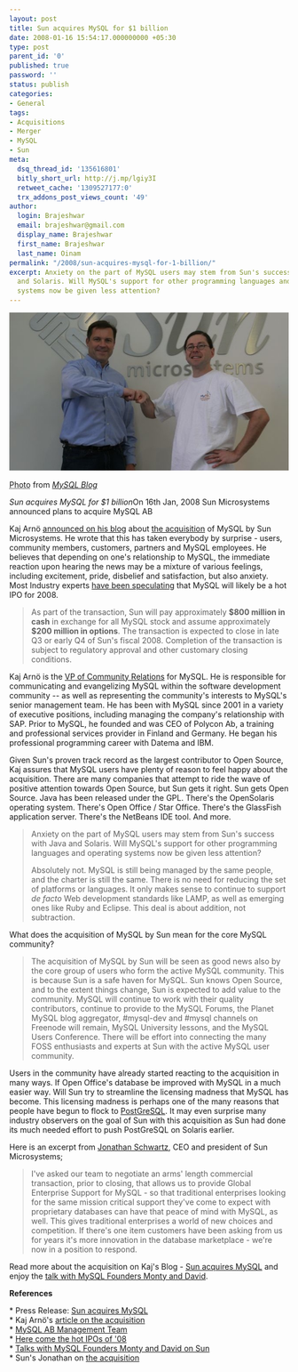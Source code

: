 ```yaml
---
layout: post
title: Sun acquires MySQL for $1 billion
date: 2008-01-16 15:54:17.000000000 +05:30
type: post
parent_id: '0'
published: true
password: ''
status: publish
categories:
- General
tags:
- Acquisitions
- Merger
- MySQL
- Sun
meta:
  dsq_thread_id: '135616801'
  bitly_short_url: http://j.mp/lgiy3I
  retweet_cache: '1309527177:0'
  trx_addons_post_views_count: '49'
author:
  login: Brajeshwar
  email: brajeshwar@gmail.com
  display_name: Brajeshwar
  first_name: Brajeshwar
  last_name: Oinam
permalink: "/2008/sun-acquires-mysql-for-1-billion/"
excerpt: Anxiety on the part of MySQL users may stem from Sun's success with Java
  and Solaris. Will MySQL's support for other programming languages and operating
  systems now be given less attention?
---
```

<div class="figure"><img src="/static/2008/01/sun-acquires-mysql.jpg" alt="Sun acquires MySQL" />
<p class="credit"><abbr class="type" title="Photograph">Photo</abbr> from <cite><a href="http://blogs.mysql.com/">MySQL Blog</a></cite></p>
<p class="caption"><em class="title">Sun acquires MySQL for $1 billion</em>On 16th Jan, 2008 Sun Microsystems announced plans to acquire MySQL AB</p>
</div>

<p>Kaj Arn&ouml; <a href="http://blogs.mysql.com/kaj/2008/01/16/sun-acquires-mysql/">announced on his blog</a> about <a href="http://www.mysql.com/news-and-events/press-release/release_2008_03.html">the acquisition</a> of MySQL by Sun Microsystems. He wrote that this has taken everybody by surprise - users, community members, customers, partners and MySQL employees. He believes that depending on one's relationship to MySQL, the immediate reaction upon hearing the news may be a mixture of various feelings, including excitement, pride, disbelief and satisfaction, but also anxiety. Most Industry experts <a href="http://money.cnn.com/2008/01/10/markets/ipo/copeland_ipowatch.fortune/">have been speculating</a> that MySQL will likely be a hot IPO for 2008.</p>
<blockquote><p>As part of the transaction, Sun will pay approximately <strong>$800 million in cash</strong> in exchange for all MySQL stock and assume approximately <strong>$200 million in options</strong>. The transaction is expected to close in late Q3 or early Q4 of Sun's fiscal 2008. Completion of the transaction is subject to regulatory approval and other customary closing conditions.</p></blockquote>
<p><!-- adman -->Kaj Arn&ouml; is the <a href="http://blogs.mysql.com/kaj/press-release-kaj-arno-appointed-mysql-vp-of-community-relations/">VP of Community Relations</a> for MySQL. He is responsible for communicating and evangelizing MySQL within the software development community -- as well as representing the community's interests to MySQL's senior management team. He has been with MySQL since 2001 in a variety of executive positions, including managing the company's relationship with SAP. Prior to MySQL, he founded and was CEO of Polycon Ab, a training and professional services provider in Finland and Germany. He began his professional programming career with Datema and IBM.</p>
<p>Given Sun's proven track record as the largest contributor to Open Source, Kaj assures that MySQL users have plenty of reason to feel happy about the acquisition. There are many companies that attempt to ride the wave of positive attention towards Open Source, but Sun gets it right. Sun gets Open Source. Java has been released under the GPL. There's the OpenSolaris operating system. There's Open Office / Star Office. There's the GlassFish application server. There's the NetBeans IDE tool. And more.</p>
<blockquote><p>Anxiety on the part of MySQL users may stem from Sun's success with Java and Solaris. Will MySQL's support for other programming languages and operating systems now be given less attention?</p>
<p>Absolutely not. MySQL is still being managed by the same people, and the charter is still the same. There is no need for reducing the set of platforms or languages. It only makes sense to continue to support <em>de facto</em> Web development standards like LAMP, as well as emerging ones like Ruby and Eclipse. This deal is about addition, not subtraction.</p></blockquote>
<p>What does the acquisition of MySQL by Sun mean for the core MySQL community?</p>
<blockquote><p>The acquisition of MySQL by Sun will be seen as good news also by the core group of users who form the active MySQL community. This is because Sun is a safe haven for MySQL. Sun knows Open Source, and to the extent things change, Sun is expected to add value to the community. MySQL will continue to work with their quality contributors, continue to provide to the MySQL Forums, the Planet MySQL blog aggregator, #mysql-dev and #mysql channels on Freenode will remain, MySQL University lessons, and the MySQL Users Conference. There will be effort into connecting the many FOSS enthusiasts and experts at Sun with the active MySQL user community.</p></blockquote>
<p><!-- adman -->Users in the community have already started reacting to the acquisition in many ways. If Open Office's database be improved with MySQL in a much easier way. Will Sun try to streamline the licensing madness that MySQL has become. This licensing madness is perhaps one of the many reasons that people have begun to flock to <a href="http://www.postgresql.org/">PostGreSQL</a>. It may even surprise many industry observers on the goal of Sun with this acquisition as Sun had done its much needed effort to push PostGreSQL on Solaris earlier.</p>
<p>Here is an excerpt from <a href="http://blogs.sun.com/jonathan/">Jonathan Schwartz</a>, CEO and president of Sun Microsystems;</p>
<blockquote><p>I've asked our team to negotiate an arms' length commercial transaction, prior to closing, that allows us to provide Global Enterprise Support for MySQL - so that traditional enterprises looking for the same mission critical support they've come to expect with proprietary databases can have that peace of mind with MySQL, as well. This gives traditional enterprises a world of new choices and competition. If there's one item customers have been asking from us for years it's more innovation in the database marketplace - we're now in a position to respond.</p></blockquote>
<p>Read more about the acquisition on Kaj's Blog - <a href="http://blogs.mysql.com/kaj/2008/01/16/sun-acquires-mysql/">Sun acquires MySQL</a> and enjoy the <a href="http://blogs.mysql.com/kaj/2008/01/16/talking-to-mysql-founders-monty-and-david-on-sun/">talk with MySQL Founders Monty and David</a>.</p>
<p><strong>References</strong></p>
<p>* Press Release: <a href="http://www.mysql.com/news-and-events/press-release/release_2008_03.html">Sun acquires MySQL</a><br />
* Kaj Arn&ouml;'s <a href="http://blogs.mysql.com/kaj/2008/01/16/sun-acquires-mysql/">article on the acquisition</a><br />
* <a href="http://www.mysql.com/company/management.html">MySQL AB Management Team</a><br />
* <a href="http://money.cnn.com/2008/01/10/markets/ipo/copeland_ipowatch.fortune/">Here come the hot IPOs of '08</a><br />
* <a href="http://blogs.mysql.com/kaj/2008/01/16/talking-to-mysql-founders-monty-and-david-on-sun/">Talks with MySQL Founders Monty and David on Sun</a><br />
* Sun's Jonathan on <a href="http://blogs.sun.com/jonathan/entry/winds_of_change_are_blowing">the acquisition</a></p>
